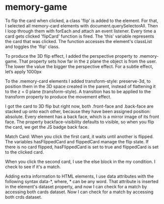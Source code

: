 # memory-game

To flip the card when clicked, a class 'flip' is added to the element. For that, I selected all memory-card elements with document.querySelectorAll. Then I loop through them with forEach and attach an event listener. Every time a card gets clicked 'flipCard' function is fired. The 'this' variable represents the card that was clicked. The function accesses the element's classList and toggles the 'flip' class. 

To produce the 3D flip effect, I added the perspective property to .memory-game. That property sets how far in the z plane the object is from the user. The lower the value the bigger the perspective effect. For a subtle effect, let’s apply 1000px

To the .memory-card elements I added transform-style: preserve-3d, to position them in the 3D space created in the parent, instead of flattening it to the z = 0 plane (transform-style). A transition has to be applied to the transform property to produce the movement effect.

I got the card to 3D flip but right now, both .front-face and .back-face are stacked up onto each other, because they have been assigned position: absolute. Every element has a back face, which is a mirror image of its front face. The property backface-visibility defaults to visible, so when you flip the card, we get the JS badge back face.

Match Card: When you click the first card, it waits until another is flipped. The variables hasFlippedCard and flippedCard manage the flip state. If there is no card flipped, hasFlippedCard is set to true and flippedCard is set to the clicked card. 

When you click the second card, I use the else block in the my condition. I check to see if it's a match. 

Adding extra information to HTML elements, I use data attributes with the following syntax data-*, where, * can be any word. That attribute is inserted in the element's dataset property, and now I can check for a match by accessing both cards dataset. Now I can check for a match by accessing both crds dataset. 